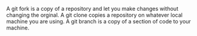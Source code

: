 A git fork is a copy of a repository and let you make changes without changing the orginal. 
A git clone copies a repository on whatever local machine you are using. 
A git branch is a copy of a section of code to your machine. 

